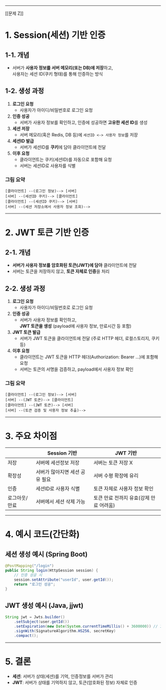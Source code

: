 
---

[[문제 Z]]

# 1. Session(세션) 기반 인증

## 1-1. 개념
- 서버가 **사용자 정보를 서버 메모리(또는 DB)에 저장**하고,  
  사용자는 세션 ID(쿠키 형태)를 통해 인증하는 방식

## 1-2. 생성 과정

1. **로그인 요청**  
   - 사용자가 아이디/비밀번호로 로그인 요청
2. **인증 성공**  
   - 서버가 사용자 정보를 확인하고, 인증에 성공하면 **고유한 세션 ID**를 생성
3. **세션 저장**  
   - 서버 메모리(혹은 Redis, DB 등)에 `세션ID <-> 사용자 정보`를 저장
4. **세션ID 발급**  
   - 서버가 세션ID를 **쿠키**에 담아 클라이언트에 전달
5. **이후 요청**  
   - 클라이언트는 쿠키(세션ID)를 자동으로 포함해 요청
   - 서버는 세션ID로 사용자를 식별

### 그림 요약

```
[클라이언트] --(로그인 정보)--> [서버]
[서버] --(세션ID 쿠키)--> [클라이언트]
[클라이언트] --(세션ID 쿠키)--> [서버]
[서버] --(세션 저장소에서 사용자 정보 조회)-->
```

---

# 2. JWT 토큰 기반 인증

## 2-1. 개념
- **서버가 사용자 정보를 암호화된 토큰(JWT)에 담아** 클라이언트에 전달
- 서버는 토큰을 저장하지 않고, **토큰 자체로 인증**을 처리

## 2-2. 생성 과정

1. **로그인 요청**  
   - 사용자가 아이디/비밀번호로 로그인 요청
2. **인증 성공**  
   - 서버가 사용자 정보를 확인하고,  
     **JWT 토큰을 생성** (payload에 사용자 정보, 만료시간 등 포함)
3. **JWT 토큰 발급**  
   - 서버가 JWT 토큰을 클라이언트에 전달 (주로 HTTP 헤더, 로컬스토리지, 쿠키 등)
4. **이후 요청**  
   - 클라이언트는 JWT 토큰을 HTTP 헤더(Authorization: Bearer ...)에 포함해 요청
   - 서버는 토큰의 서명을 검증하고, payload에서 사용자 정보 확인

### 그림 요약

```
[클라이언트] --(로그인 정보)--> [서버]
[서버] --(JWT 토큰)--> [클라이언트]
[클라이언트] --(JWT 토큰)--> [서버]
[서버] --(토큰 검증 및 사용자 정보 추출)-->
```

---

# 3. 주요 차이점

|        | Session 기반                   | JWT 기반                           |
|--------|-------------------------------|------------------------------------|
| 저장   | 서버에 세션정보 저장           | 서버는 토큰 저장 X                 |
| 확장성 | 서버가 많아지면 세션 공유 필요 | 서버 수평 확장에 유리              |
| 인증   | 세션ID로 사용자 식별           | 토큰 자체로 사용자 정보 확인       |
| 로그아웃/만료 | 서버에서 세션 삭제 가능        | 토큰 만료 전까지 유효(강제 만료 어려움) |

---

# 4. 예시 코드(간단화)

## 세션 생성 예시 (Spring Boot)

```java
@PostMapping("/login")
public String login(HttpSession session) {
    // 인증 성공 시
    session.setAttribute("userId", user.getId());
    return "로그인 성공";
}
```

## JWT 생성 예시 (Java, jjwt)

```java
String jwt = Jwts.builder()
    .setSubject(user.getId())
    .setExpiration(new Date(System.currentTimeMillis() + 3600000)) // 1시간
    .signWith(SignatureAlgorithm.HS256, secretKey)
    .compact();
```

---

# 5. 결론

- **세션**: 서버가 상태(세션)를 기억, 인증정보를 서버가 관리
- **JWT**: 서버가 상태를 기억하지 않고, 토큰(암호화된 정보) 자체로 인증

